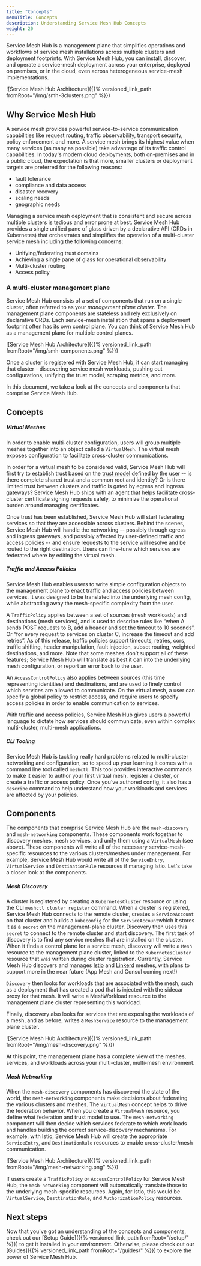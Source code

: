 ```yaml
---
title: "Concepts"
menuTitle: Concepts
description: Understanding Service Mesh Hub Concepts
weight: 20
---
```


Service Mesh Hub is a management plane that simplifies operations and workflows of service mesh installations across multiple clusters and deployment footprints. With Service Mesh Hub, you can install, discover, and operate a service-mesh deployment across your enterprise, deployed on premises, or in the cloud, even across heterogeneous service-mesh implementations.

![Service Mesh Hub Architecture]({{% versioned_link_path fromRoot="/img/smh-3clusters.png" %}})

## Why Service Mesh Hub

A service mesh provides powerful service-to-service communication capabilities like request routing, traffic observability, transport security, policy enforcement and more. A service mesh brings its highest value when many services (as many as possible) take advantage of its traffic control capabilities. In today's modern cloud deployments, both on-premises and in a public cloud, the expectation is that more, smaller clusters or deployment targets are preferred for the following reasons:

* fault tolerance
* compliance and data access
* disaster recovery
* scaling needs
* geographic needs

Managing a service mesh deployment that is consistent and secure across multiple clusters is tedious and error prone at best. Service Mesh Hub provides a single unified pane of glass driven by a declarative API (CRDs in Kubernetes) that orchestrates and simplifies the operation of a multi-cluster service mesh including the following concerns:

* Unifying/federating trust domains
* Achieving a single pane of glass for operational observability
* Multi-cluster routing
* Access policy 

### A multi-cluster management plane

Service Mesh Hub consists of a set of components that run on a single cluster, often referred to as your *management plane cluster*. The management plane components are stateless and rely exclusively on declarative CRDs.  Each service-mesh installation that spans a deployment footprint often has its own control plane. You can think of Service Mesh Hub as a management plane for multiple control planes.

![Service Mesh Hub Architecture]({{% versioned_link_path fromRoot="/img/smh-components.png" %}})

Once a cluster is registered with Service Mesh Hub, it can start managing that cluster - discovering service mesh workloads, pushing out configurations, unifying the trust model, scraping metrics, and more. 

In this document, we take a look at the concepts and components that comprise Service Mesh Hub.

## Concepts

##### Virtual Meshes

In order to enable multi-cluster configuration, users will group multiple meshes together into an object called a `VirtualMesh`. The virtual mesh exposes configuration to facilitate cross-cluster communications. 

In order for a virtual mesh to be considered valid, Service Mesh Hub will first try to establish trust based on the [trust model](https://spiffe.io/spiffe/concepts/#trust-domain) defined by the user -- is there complete shared trust and a common root and identity? Or is there limited trust between clusters and traffic is gated by egress and ingress gateways? Service Mesh Hub ships with an agent that helps facilitate cross-cluster certificate signing requests safely, to minimize the operational burden around managing certificates. 

Once trust has been established, Service Mesh Hub will start federating services so that they are accessible across clusters. Behind the scenes, Service Mesh Hub will handle the networking -- possibly through egress and ingress gateways, and possibly affected by user-defined traffic and access policies -- and ensure requests to the service will resolve and be routed to the right destination. Users can fine-tune which services are federated where by editing the virtual mesh. 

##### Traffic and Access Policies

Service Mesh Hub enables users to write simple configuration objects to the management plane to enact traffic and access policies between services. It was designed to be translated into the underlying mesh config, while abstracting away the mesh-specific complexity from the user. 

A `TrafficPolicy` applies between a set of sources (mesh workloads) and destinations (mesh services), and is used to describe rules like “when A sends POST requests to B, add a header and set the timeout to 10 seconds”. Or “for every request to services on cluster C, increase the timeout and add retries”. As of this release, traffic policies support timeouts, retries, cors, traffic shifting, header manipulation, fault injection, subset routing, weighted destinations, and more. Note that some meshes don’t support all of these features; Service Mesh Hub will translate as best it can into the underlying mesh configuration, or report an error back to the user. 

An `AccessControlPolicy` also applies between sources (this time representing identities) and destinations, and are used to finely control which services are allowed to communicate. On the virtual mesh, a user can specify a global policy to restrict access, and require users to specify access policies in order to enable communication to services. 

With traffic and access policies, Service Mesh Hub gives users a powerful language to dictate how services should communicate, even within complex multi-cluster, multi-mesh applications. 

##### CLI Tooling

Service Mesh Hub is tackling really hard problems related to multi-cluster networking and configuration, so to speed up your learning it comes with a command line tool called `meshctl`. This tool provides interactive commands to make it easier to author your first virtual mesh, register a cluster, or create a traffic or access policy. Once you’ve authored config, it also has a `describe` command to help understand how your workloads and services are affected by your policies. 

## Components

The components that comprise Service Mesh Hub are the `mesh-discovery` and `mesh-networking` components. These components work together to discovery meshes, mesh services, and unify them using a `VirtualMesh` (see above). These components will write all of the necessary service-mesh-specific resources to the various clusters/meshes under management. For example, Service Mesh Hub would write all of the `ServiceEntry`, `VirtualService` and `DestinationRule` resources if managing Istio. Let's take a closer look at the components.
 
##### Mesh Discovery

A cluster is registered by creating a `KubernetesCluster` resource or using the CLI `meshctl cluster register` command. When a cluster is registered, Service Mesh Hub connects to the remote cluster, creates a `ServiceAccount` on that cluster and builds a `kubeconfig` for the `ServiceAccount`which it stores it as a `secret` on the management-plane cluster. Discovery then uses this `secret`  to connect to the remote cluster and start discovery. The first task of discovery is to find any service meshes that are installed on the cluster. When it finds a control plane for a service mesh, discovery will write a `Mesh` resource to the management plane cluster, linked to the `KubernetesCluster` resource that was written during cluster registration. Currently, Service Mesh Hub discovers and manages [Istio](https://istio.io) and [Linkerd](https://linkerd.io) meshes, with plans to support more in the near future (App Mesh and Consul coming next!)

`Discovery` then looks for workloads that are associated with the mesh, such as a deployment that has created a pod that is injected with the sidecar proxy for that mesh. It will write a MeshWorkload resource to the management plane cluster representing this workload. 

Finally, discovery also looks for services that are exposing the workloads of a mesh, and as before, writes a `MeshService` resource to the management plane cluster. 

![Service Mesh Hub Architecture]({{% versioned_link_path fromRoot="/img/mesh-discovery.png" %}})

At this point, the management plane has a complete view of the meshes, services, and workloads across your multi-cluster, multi-mesh environment. 

##### Mesh Networking

When the `mesh-discovery` components has discovered the state of the world, the `mesh-networking` components make decisions about federating the various clusters and meshes. The `VirtualMesh` concept helps to drive the federation behavior. When you create a `VirtualMesh` resource, you define what federation and trust model to use. The `mesh-networking` component will then decide which services federate to which work loads and handles building the correct service-discovery mechanisms. For example, with Istio, Service Mesh Hub will create the appropriate `ServiceEntry`, and `DestinationRule` resources to enable cross-cluster/mesh communication.

![Service Mesh Hub Architecture]({{% versioned_link_path fromRoot="/img/mesh-networking.png" %}})

If users create a `TrafficPolicy` or `AccessControlPolicy` for Service Mesh Hub, the `mesh-networking` component will automatically translate those to the underlying mesh-specific resources. Again, for Istio, this would be `VirtualService`, `DesttinationRule`, and `AuthorizationPolicy` resources. 

## Next steps

Now that you've got an understanding of the concepts and components, check out our [Setup Guide]({{% versioned_link_path fromRoot="/setup/" %}}) to get it installed in your environment. Otherwise, please check out our [Guides]({{% versioned_link_path fromRoot="/guides/" %}}) to explore the power of Service Mesh Hub.


